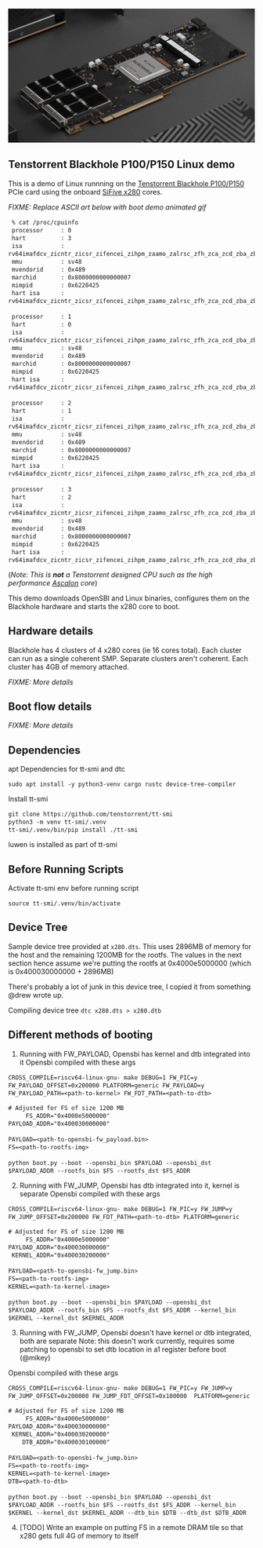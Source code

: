 ![Tenstorrent Blackhole P150](misc/P150.jpg)

## Tenstorrent Blackhole P100/P150 Linux demo

This is a demo of Linux runnning on the [Tenstorrent Blackhole P100/P150](https://tenstorrent.com/hardware/blackhole) PCIe card using the onboard [SiFive x280](https://www.sifive.com/cores/intelligence-x200-series) cores.

*FIXME: Replace ASCII art below with boot demo animated gif*
```
 % cat /proc/cpuinfo
 processor     : 0
 hart          : 3
 isa           : rv64imafdcv_zicntr_zicsr_zifencei_zihpm_zaamo_zalrsc_zfh_zca_zcd_zba_zbb_zve32f_zve32x_zve64d_zve64f_zve64x_zvfh_sscofpmf
 mmu           : sv48
 mvendorid     : 0x489
 marchid       : 0x8000000000000007
 mimpid        : 0x6220425
 hart isa      : rv64imafdcv_zicntr_zicsr_zifencei_zihpm_zaamo_zalrsc_zfh_zca_zcd_zba_zbb_zve32f_zve32x_zve64d_zve64f_zve64x_zvfh_sscofpmf
 
 processor     : 1
 hart          : 0
 isa           : rv64imafdcv_zicntr_zicsr_zifencei_zihpm_zaamo_zalrsc_zfh_zca_zcd_zba_zbb_zve32f_zve32x_zve64d_zve64f_zve64x_zvfh_sscofpmf
 mmu           : sv48
 mvendorid     : 0x489
 marchid       : 0x8000000000000007
 mimpid        : 0x6220425
 hart isa      : rv64imafdcv_zicntr_zicsr_zifencei_zihpm_zaamo_zalrsc_zfh_zca_zcd_zba_zbb_zve32f_zve32x_zve64d_zve64f_zve64x_zvfh_sscofpmf
 
 processor     : 2
 hart          : 1
 isa           : rv64imafdcv_zicntr_zicsr_zifencei_zihpm_zaamo_zalrsc_zfh_zca_zcd_zba_zbb_zve32f_zve32x_zve64d_zve64f_zve64x_zvfh_sscofpmf
 mmu           : sv48
 mvendorid     : 0x489
 marchid       : 0x8000000000000007
 mimpid        : 0x6220425
 hart isa      : rv64imafdcv_zicntr_zicsr_zifencei_zihpm_zaamo_zalrsc_zfh_zca_zcd_zba_zbb_zve32f_zve32x_zve64d_zve64f_zve64x_zvfh_sscofpmf
 
 processor     : 3
 hart          : 2
 isa           : rv64imafdcv_zicntr_zicsr_zifencei_zihpm_zaamo_zalrsc_zfh_zca_zcd_zba_zbb_zve32f_zve32x_zve64d_zve64f_zve64x_zvfh_sscofpmf
 mmu           : sv48
 mvendorid     : 0x489
 marchid       : 0x8000000000000007
 mimpid        : 0x6220425
 hart isa      : rv64imafdcv_zicntr_zicsr_zifencei_zihpm_zaamo_zalrsc_zfh_zca_zcd_zba_zbb_zve32f_zve32x_zve64d_zve64f_zve64x_zvfh_sscofpmf
```

(*Note: This is **not** a Tenstorrent designed CPU such as the high performance [Ascalon](https://tenstorrent.com/en/ip/tt-ascalon) core*)

This demo downloads OpenSBI and Linux binaries, configures them on the Blackhole hardware and
starts the x280 core to boot.

## Hardware details
Blackhole has 4 clusters of 4 x280 cores (ie 16 cores total). Each cluster can run as a single coherent SMP. Separate clusters aren't coherent. Each cluster has 4GB of memory attached.

*FIXME: More details*

## Boot flow details

*FIXME: More details*

## Dependencies
apt Dependencies for tt-smi and dtc
```
sudo apt install -y python3-venv cargo rustc device-tree-compiler
```

Install tt-smi
```
git clone https://github.com/tenstorrent/tt-smi
python3 -m venv tt-smi/.venv
tt-smi/.venv/bin/pip install ./tt-smi
```

luwen is installed as part of tt-smi

## Before Running Scripts
Activate tt-smi env before running script
```
source tt-smi/.venv/bin/activate
```

## Device Tree
Sample device tree provided at `x280.dts`. This uses 2896MB of memory for the
host and the remaining 1200MB for the rootfs. The values in the next section
hence assume we're putting the rootfs at 0x4000e5000000 (which is
0x400030000000 + 2896MB)

There's probably a lot of junk in this device tree, I copied it from something
@drew wrote up.

Compiling device tree `dtc x280.dts > x280.dtb`


## Different methods of booting
1. Running with FW_PAYLOAD, Opensbi has kernel and dtb integrated into it
Opensbi compiled with these args
```
CROSS_COMPILE=riscv64-linux-gnu- make DEBUG=1 FW_PIC=y FW_PAYLOAD_OFFSET=0x200000 PLATFORM=generic FW_PAYLOAD=y FW_PAYLOAD_PATH=<path-to-kernel> FW_FDT_PATH=<path-to-dtb>
```

```
# Adjusted for FS of size 1200 MB
     FS_ADDR="0x4000e5000000"
PAYLOAD_ADDR="0x400030000000"

PAYLOAD=<path-to-opensbi-fw_payload.bin>
FS=<path-to-rootfs-img>

python boot.py --boot --opensbi_bin $PAYLOAD --opensbi_dst $PAYLOAD_ADDR --rootfs_bin $FS --rootfs_dst $FS_ADDR
```

2. Running with FW_JUMP, Opensbi has dtb integrated into it, kernel is separate
Opensbi compiled with these args
```
CROSS_COMPILE=riscv64-linux-gnu- make DEBUG=1 FW_PIC=y FW_JUMP=y FW_JUMP_OFFSET=0x200000 FW_FDT_PATH=<path-to-dtb> PLATFORM=generic
```

```
# Adjusted for FS of size 1200 MB
     FS_ADDR="0x4000e5000000"
PAYLOAD_ADDR="0x400030000000"
 KERNEL_ADDR="0x400030200000"

PAYLOAD=<path-to-opensbi-fw_jump.bin>
FS=<path-to-rootfs-img>
KERNEL=<path-to-kernel-image>

python boot.py --boot --opensbi_bin $PAYLOAD --opensbi_dst $PAYLOAD_ADDR --rootfs_bin $FS --rootfs_dst $FS_ADDR --kernel_bin $KERNEL --kernel_dst $KERNEL_ADDR
```

3. Running with FW_JUMP, Opensbi doesn't have kernel or dtb integrated, both are separate
Note: this doesn't work currently, requires some patching to opensbi to set dtb
location in a1 register before boot (@mikey)

Opensbi compiled with these args
```
CROSS_COMPILE=riscv64-linux-gnu- make DEBUG=1 FW_PIC=y FW_JUMP=y FW_JUMP_OFFSET=0x200000 FW_JUMP_FDT_OFFSET=0x100000  PLATFORM=generic
```

```
# Adjusted for FS of size 1200 MB
     FS_ADDR="0x4000e5000000"
PAYLOAD_ADDR="0x400030000000"
 KERNEL_ADDR="0x400030200000"
    DTB_ADDR="0x400030100000"

PAYLOAD=<path-to-opensbi-fw_jump.bin>
FS=<path-to-rootfs-img>
KERNEL=<path-to-kernel-image>
DTB=<path-to-dtb>

python boot.py --boot --opensbi_bin $PAYLOAD --opensbi_dst $PAYLOAD_ADDR --rootfs_bin $FS --rootfs_dst $FS_ADDR --kernel_bin $KERNEL --kernel_dst $KERNEL_ADDR --dtb_bin $DTB --dtb_dst $DTB_ADDR 

```

4. [TODO] Write an example on putting FS in a remote DRAM tile so that x280
   gets full 4G of memory to itself
